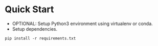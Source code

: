 # Quick Start
* OPTIONAL: Setup Python3 environment using virtualenv or conda.
* Setup dependencies.

```shell
pip install -r requirements.txt
```
